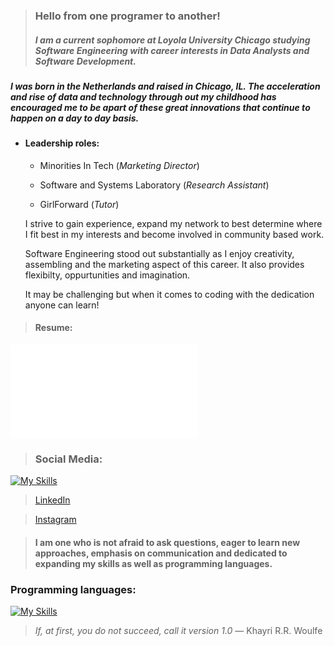 
> ### Hello from one programer to another! 
> ##### I am a current sophomore at Loyola University Chicago studying Software Engineering with career interests in Data Analysts and Software Development. 


##### I was born in the Netherlands and raised in Chicago, IL. The acceleration and rise of data and technology through out my childhood has encouraged me to be apart of these great innovations that continue to happen on a day to day basis. 

* #### Leadership roles: 
  * Minorities In Tech (_Marketing Director_)
  
  * Software and Systems Laboratory (_Research Assistant_)
 
  * GirlForward (_Tutor_)

  I strive to gain experience, expand my network to best determine where I fit best in my interests and become involved in community based work. 

  Software Engineering stood out substantially as I enjoy creativity, assembling and the marketing aspect of this career. It also provides flexibilty, oppurtunities and imagination.

  It may be challenging but when it comes to coding with the dedication anyone can learn! 
   

>#### Resume:
![Areej's current resume](file:///Users/areejimran/Downloads/Areej%20Imran-%20Resume.docx.pdf)


> ### **Social Media:**
[![My Skills](https://skillicons.dev/icons?i=instagram,linkedin,discord,twitter)](https://skillicons.dev) 

>[LinkedIn](https://www.linkedin.com/in/areej-imran-791b4a22a/)

>[Instagram](https://www.instagram.com/its_areej/)

> #### I am one who is not afraid to ask questions, eager to learn new approaches, emphasis on communication and dedicated to expanding my skills as well as programming languages.

### **Programming languages:** 
[![My Skills](https://skillicons.dev/icons?i=java,ae,cs,py,github,linux)](https://skillicons.dev)

> _If, at first, you do not succeed, call it version 1.0_ ― Khayri R.R. Woulfe

